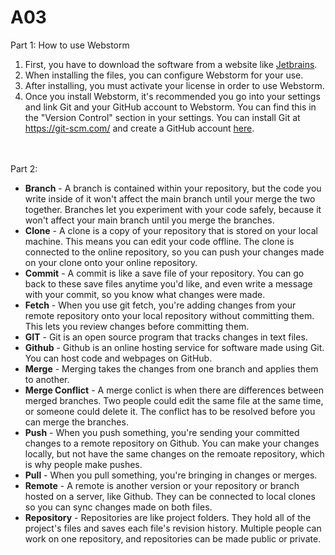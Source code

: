 # A03
Part 1: How to use Webstorm
<ol>
  <li>First, you have to download the software from a website like <a href="https://www.jetbrains.com/webstorm/" target="_blank">Jetbrains</a>.
  </li>
  <li>When installing the files, you can configure Webstorm for your use.
  </li>
  <li>After installing, you must activate your license in order to use Webstorm.
  </li>
  <li> Once you install Webstorm, it's recommended you go into your settings and link Git and your GitHub account to Webstorm. You can find this in the "Version Control" section in your settings. You can install Git at <a href="https://git-scm.com/" target="_blank">https://git-scm.com/</a> and create a GitHub account <a href="https://github.com/" target="_blank">here</a>.
  </li>
</ol>
<br>
<br>
Part 2:
<ul>
  <li><b>Branch</b> - 
    A branch is contained within your repository, but the code you write inside of it won't affect the main branch until your merge the two together. Branches let you experiment with your code safely, because it won't affect your main branch until you merge the branches.
  </li>
  <li><b>Clone</b> - 
    A clone is a copy of your repository that is stored on your local machine. This means you can edit your code offline. The clone is connected to the online repository, so you can push your changes made on your clone onto your online repository.
  </li>
  <li><b>Commit</b> - 
    A commit is like a save file of your repository. You can go back to these save files anytime you'd like, and even write a message with your commit, so you know what changes were made.
  </li>
  <li><b>Fetch</b> - 
    When you use git fetch, you're adding changes from your remote repository onto your local repository without committing them. This lets you review changes before committing them.
  </li>
  <li><b>GIT</b> - 
    Git is an open source program that tracks changes in text files.
  </li>
  <li><b>Github</b> - 
    Github is an online hosting service for software made using Git. You can host code and webpages on GitHub.
  </li>
  <li><b>Merge</b> - 
    Merging takes the changes from one branch and applies them to another. 
  </li>
  <li><b>Merge Conflict</b> - 
    A merge conlict is when there are differences between merged branches. Two people could edit the same file at the same time, or someone could delete it. The conflict has to be resolved before you can merge the branches.
  </li>
  <li><b>Push</b> - 
    When you push something, you're sending your committed changes to a remote repository on Github. You can make your changes locally, but not have the same changes on the remoate repository, which is why people make pushes.
  </li>
  <li><b>Pull</b> - 
    When you pull something, you're bringing in changes or merges.
  </li>
  <li><b>Remote</b> - 
    A remote is another version or your repository or branch hosted on a server, like Github. They can be connected to local clones so you can sync changes made on both files.
  </li>
  <li><b>Repository</b> - 
    Repositories are like project folders. They hold all of the project's files and saves each file's revision history. Multiple people can work on one repository, and repositories can be made public or private.
  </li>
</ul>
